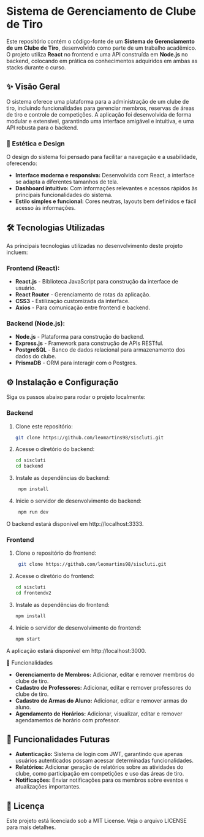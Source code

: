 # Sistema de Gerenciamento de Clube de Tiro

Este repositório contém o código-fonte de um **Sistema de Gerenciamento de um Clube de Tiro**, desenvolvido como parte de um trabalho acadêmico. O projeto utiliza **React** no frontend e uma API construída em **Node.js** no backend, colocando em prática os conhecimentos adquiridos em ambas as stacks durante o curso.

## ✨ Visão Geral

O sistema oferece uma plataforma para a administração de um clube de tiro, incluindo funcionalidades para gerenciar membros, reservas de áreas de tiro e controle de competições. A aplicação foi desenvolvida de forma modular e extensível, garantindo uma interface amigável e intuitiva, e uma API robusta para o backend.

### 🎨 Estética e Design

O design do sistema foi pensado para facilitar a navegação e a usabilidade, oferecendo:

- **Interface moderna e responsiva:** Desenvolvida com React, a interface se adapta a diferentes tamanhos de tela.
- **Dashboard intuitivo:** Com informações relevantes e acessos rápidos às principais funcionalidades do sistema.
- **Estilo simples e funcional:** Cores neutras, layouts bem definidos e fácil acesso às informações.

## 🛠️ Tecnologias Utilizadas

As principais tecnologias utilizadas no desenvolvimento deste projeto incluem:

### Frontend (React):
- **React.js** - Biblioteca JavaScript para construção da interface de usuário.
- **React Router** - Gerenciamento de rotas da aplicação.
- **CSS3** - Estilização customizada da interface.
- **Axios** - Para comunicação entre frontend e backend.

### Backend (Node.js):
- **Node.js** - Plataforma para construção do backend.
- **Express.js** - Framework para construção de APIs RESTful.
- **PostgreSQL** - Banco de dados relacional para armazenamento dos dados do clube.
- **PrismaDB** - ORM para interagir com o Postgres.

## ⚙️ Instalação e Configuração

Siga os passos abaixo para rodar o projeto localmente:

### Backend

1. Clone este repositório:

   ```bash
   git clone https://github.com/leomartins98/siscluti.git
2. Acesse o diretório do backend:
    ```bash
    cd siscluti
    cd backend

3. Instale as dependências do backend:
   ```bash
    npm install

4. Inicie o servidor de desenvolvimento do backend:
   ```bash
    npm run dev

O backend estará disponível em http://localhost:3333.

### Frontend

1. Clone o repositório do frontend:
   ```bash 
    git clone https://github.com/leomartins98/siscluti.git

3. Acesse o diretório do frontend:
    ```bash
    cd siscluti
    cd frontendv2

3. Instale as dependências do frontend:
    ```bash
    npm install

4. Inicie o servidor de desenvolvimento do frontend:
    ```bash
    npm start

A aplicação estará disponível em http://localhost:3000.

📜 Funcionalidades

- **Gerenciamento de Membros:** Adicionar, editar e remover membros do clube de tiro.
- **Cadastro de Professores:** Adicionar, editar e remover professores do clube de tiro.
- **Cadastro de Armas do Aluno:** Adicionar, editar e remover armas do aluno.
- **Agendamento de Horários:** Adicionar, visualizar, editar e remover agendamentos de horário com professor.

## 🚀 Funcionalidades Futuras

- **Autenticação:** Sistema de login com JWT, garantindo que apenas usuários autenticados possam acessar determinadas funcionalidades.
- **Relatórios:** Adicionar geração de relatórios sobre as atividades do clube, como participação em competições e uso das áreas de tiro.
- **Notificações:** Enviar notificações para os membros sobre eventos e atualizações importantes.

## 📝 Licença
Este projeto está licenciado sob a MIT License. Veja o arquivo LICENSE para mais detalhes.

